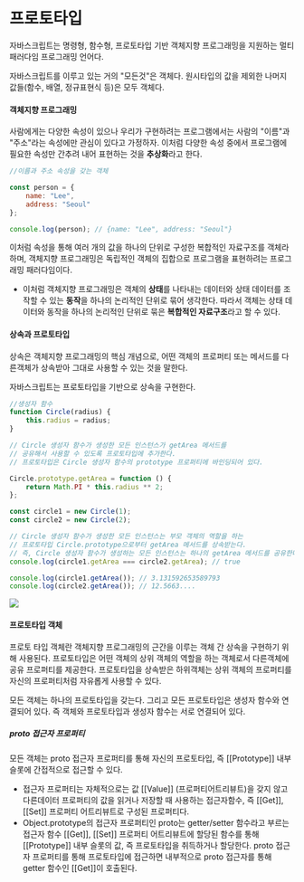 # 프로토타입



자바스크립트는 명령형, 함수형, 프로토타입 기반 객체지향 프로그래밍을 지원하는 멀티 패러다임 프로그래밍 언어다.



자바스크립트를 이루고 있는 거의 "모든것"은 객체다. 원시타입의 값을 제외한 나머지 값들(함수, 배열, 정규표현식 등)은 모두 객체다.



#### 객체지향 프로그래밍

사람에게는 다양한 속성이 있으나 우리가 구현하려는 프로그램에서는 사람의 "이름"과 "주소"라는 속성에만 관심이 있다고 가정하자. 이처럼 다양한 속성 중에서 프로그램에 필요한 속성만 간추려 내어 표현하는 것을 **추상화**라고 한다.



```javascript
//이름과 주소 속성을 갖는 객체

const person = {
    name: "Lee",
    address: "Seoul"
};

console.log(person); // {name: "Lee", address: "Seoul"}
```



이처럼 속성을 통해 여러 개의 값을 하나의 단위로 구성한 복합적인 자료구조를 객체라 하며, 객체지향 프로그래밍은 독립적인 객체의 집합으로 프로그램을 표현하려는 프로그래밍 패러다임이다.



- 이처럼 객체지향 프로그래밍은 객체의 **상태**를 나타내는 데이터와 상태 데이터를 조작할 수 있는 **동작**을 하나의 논리적인 단위로 묶어 생각한다. 따라서 객체는 상태 데이터와 동작을 하나의 논리적인 단위로 묶은 **복합적인 자료구조**라고 할 수 있다.



#### 상속과 프로토타입

상속은 객체지향 프로그래밍의 핵심 개념으로, 어떤 객체의 프로퍼티 또는 메서드를 다른객체가 상속받아 그대로 사용할 수 있는 것을 말한다.



자바스크립트는 프로토타입을 기반으로 상속을 구현한다.

```javascript
//생성자 함수
function Circle(radius) {
    this.radius = radius;
}

// Circle 생성자 함수가 생성한 모든 인스턴스가 getArea 메서드를
// 공유해서 사용할 수 있도록 프로토타입에 추가한다.
// 프로토타입은 Circle 생성자 함수의 prototype 프로퍼티에 바인딩되어 있다.

Circle.prototype.getArea = function () {
    return Math.PI * this.radius ** 2;
};

const circle1 = new Circle(1);
const circle2 = new Circle(2);

// Circle 생성자 함수가 생성한 모든 인스턴스는 부모 객체의 역할을 하는
// 프로토타입 Circle.prototype으로부터 getArea 메서드를 상속받는다.
// 즉, Circle 생성자 함수가 생성하는 모든 인스턴스는 하나의 getArea 메서드를 공유한다.
console.log(circle1.getArea === circle2.getArea); // true

console.log(circle1.getArea()); // 3.131592653589793
console.log(circle2.getArea()); // 12.5663....
```



<img src="https://img1.daumcdn.net/thumb/R1280x0/?scode=mtistory2&fname=https%3A%2F%2Fblog.kakaocdn.net%2Fdn%2F6HASF%2FbtqNpGUCqip%2FRzHJDkVeVBHQrFOyfVFeh1%2Fimg.png" />





#### 프로토타입 객체

프로토 타입 객체란 객체지향 프로그래밍의 근간을 이루는 객체 간 상속을 구현하기 위해 사용된다. 프로토타입은 어떤 객체의 상위 객체의 역할을 하는 객체로서 다른객체에 공유 프로퍼티를 제공한다. 프로토타입을 상속받은 하위객체는 상위 객체의 프로퍼티를 자신의 프로퍼티처럼 자유롭게 사용할 수 있다.



모든 객체는 하나의 프로토타입을 갖는다. 그리고 모든 프로토타입은 생성자 함수와 연결되어 있다. 즉 객체와 프로토타입과 생성자 함수는 서로 연결되어 있다.



##### __proto__ 접근자 프로퍼티

모든 객체는 proto 접근자 프로퍼티를 통해 자신의 프로토타입, 즉 [[Prototype]] 내부 슬롯에 간접적으로 접근할 수 있다.

- 접근자 프로퍼티는 자체적으로는 값 [[Value]] (프로퍼티어트리뷰트)을 갖지 않고 다른데이터 프로퍼티의 값을 읽거나 저장할 때 사용하는 접근자함수, 즉 [[Get]], [[Set]] 프로퍼티 어트리뷰트로 구성된 프로퍼티다.
- Object.prototype의 접근자 프로퍼티인 proto는 getter/setter 함수라고 부르는 접근자 함수 [[Get]], [[Set]] 프로퍼티 어트리뷰트에 할당된 함수를 통해 [[Prototype]] 내부 슬롯의 값, 즉 프로토타입을 취득하거나 할당한다. proto 접근자 프로퍼티를 통해 프로토타입에 접근하면 내부적으로 proto 접근자를 통해 getter 함수인 [[Get]]이 호출된다.